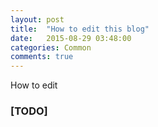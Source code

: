 ```yaml
---
layout: post
title:  "How to edit this blog"
date:   2015-08-29 03:48:00
categories: Common
comments: true
---
```


How to edit

### [TODO]

